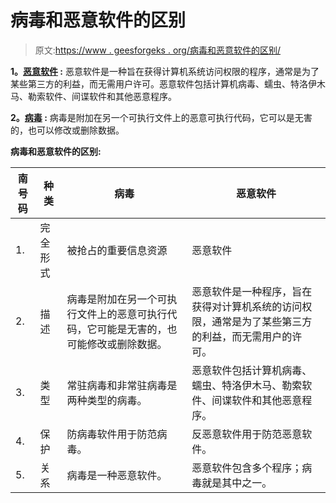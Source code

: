 # 病毒和恶意软件的区别

> 原文:[https://www . geesforgeks . org/病毒和恶意软件的区别/](https://www.geeksforgeeks.org/difference-between-virus-and-malware/)

**1。[恶意软件](https://www.geeksforgeeks.org/malware-and-its-types/) :**
恶意软件是一种旨在获得计算机系统访问权限的程序，通常是为了某些第三方的利益，而无需用户许可。恶意软件包括计算机病毒、蠕虫、特洛伊木马、勒索软件、间谍软件和其他恶意程序。

**2。[病毒](https://www.geeksforgeeks.org/types-of-virus/) :**
病毒是附加在另一个可执行文件上的恶意可执行代码，它可以是无害的，也可以修改或删除数据。

**病毒和恶意软件的区别:**

<center>

| 南号码 | 种类 | 病毒 | 恶意软件 |
| --- | --- | --- | --- |
| 1. | 完全形式 | 被抢占的重要信息资源 | 恶意软件 |
| 2. | 描述 | 病毒是附加在另一个可执行文件上的恶意可执行代码，它可能是无害的，也可能修改或删除数据。 | 恶意软件是一种程序，旨在获得对计算机系统的访问权限，通常是为了某些第三方的利益，而无需用户的许可。 |
| 3. | 类型 | 常驻病毒和非常驻病毒是两种类型的病毒。 | 恶意软件包括计算机病毒、蠕虫、特洛伊木马、勒索软件、间谍软件和其他恶意程序。 |
| 4. | 保护 | 防病毒软件用于防范病毒。 | 反恶意软件用于防范恶意软件。 |
| 5. | 关系 | 病毒是一种恶意软件。 | 恶意软件包含多个程序；病毒就是其中之一。 |

</center>